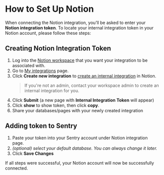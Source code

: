 # How to Set Up Notion

When connecting the Notion integration, you’ll be asked to enter your **Notion integration token**.
To locate your internal integration token in your Notion account, please follow these steps:

## Creating Notion Integration Token

1. Log into the [Notion workspace](https://www.notion.so/login) that you want your integration to be associated with.
2. Go to [My integrations](https://www.notion.so/my-integrations) page.
3. Click **Create new integration** to [create an internal integration](https://www.notion.so/Create-integrations-with-the-Notion-API-356572692cd24c41b8225ad5068d3046) in Notion.
   > If you're not an admin, contact your workspace admin to create an internal integration for you.
4. Click **Submit** (a new page with **Internal Integration Token** will appear)
5. Click **show** to show token, then click **copy**.
6. Share your databases/pages with your newly created integration

## Adding token to Sentry

1. Paste your token into your Sentry account under Notion integration page.
2. _(optional) select your default database. You can always change it later._
3. Click **Save Changes**

If all steps were successful, your Notion account will now be successfully connected.
